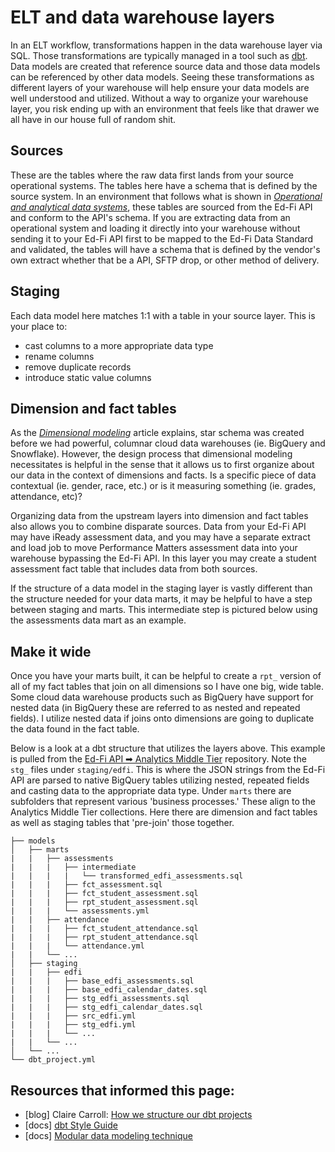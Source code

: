 # ELT and data warehouse layers

In an ELT workflow, transformations happen in the data warehouse layer via SQL. Those transformations are typically managed in a tool such as [dbt](https://www.getdbt.com). Data models are created that reference source data and those data models can be referenced by other data models. Seeing these transformations as different layers of your warehouse will help ensure your data models are well understood and utilized. Without a way to organize your warehouse layer, you risk ending up with an environment that feels like that drawer we all have in our house full of random shit.

## Sources
These are the tables where the raw data first lands from your source operational systems. The tables here have a schema that is defined by the source system. In an environment that follows what is shown in [*Operational and analytical data systems*](./operational_and_analytical_data_systems.md), these tables are sourced from the Ed-Fi API and conform to the API's schema. If you are extracting data from an operational system and loading it directly into your warehouse without sending it to your Ed-Fi API first to be mapped to the Ed-Fi Data Standard and validated, the tables will have a schema that is defined by the vendor's own extract whether that be a API, SFTP drop, or other method of delivery.

## Staging
Each data model here matches 1:1 with a table in your source layer. This is your place to:
* cast columns to a more appropriate data type
* rename columns
* remove duplicate records
* introduce static value columns

## Dimension and fact tables
As the [*Dimensional modeling*](./dimensional_modeling.md) article explains, star schema was created before we had powerful, columnar cloud data warehouses (ie. BigQuery and Snowflake). However, the design process that dimensional modeling necessitates is helpful in the sense that it allows us to first organize about our data in the context of dimensions and facts. Is a specific piece of data contextual (ie. gender, race, etc.) or is it measuring something (ie. grades, attendance, etc)?

Organizing data from the upstream layers into dimension and fact tables also allows you to combine disparate sources. Data from your Ed-Fi API may have iReady assessment data, and you may have a separate extract and load job to move Performance Matters assessment data into your warehouse bypassing the Ed-Fi API. In this layer you may create a student assessment fact table that includes data from both sources.

If the structure of a data model in the staging layer is vastly different than the structure needed for your data marts, it may be helpful to have a step between staging and marts. This intermediate step is pictured below using the assessments data mart as an example.

## Make it wide
Once you have your marts built, it can be helpful to create a `rpt_` version of all of my fact tables that join on all dimensions so I have one big, wide table. Some cloud data warehouse products such as BigQuery have support for nested data (in BigQuery these are referred to as nested and repeated fields). I utilize nested data if joins onto dimensions are going to duplicate the data found in the fact table.

Below is a look at a dbt structure that utilizes the layers above. This example is pulled from the [Ed-Fi API ➡ Analytics Middle Tier](https://github.com/K12-Analytics-Engineering/dagster-edfi-api-to-bq-amt) repository. Note the `stg_` files under `staging/edfi`. This is where the JSON strings from the Ed-Fi API are parsed to native BigQuery tables utilizing nested, repeated fields and casting data to the appropriate data type. Under `marts` there are subfolders that represent various 'business processes.' These align to the Analytics Middle Tier collections. Here there are dimension and fact tables as well as staging tables that 'pre-join' those together.

```
├── models
│   ├── marts
|   |   ├── assessments
|   |   |   ├── intermediate
|   |   |   |   └── transformed_edfi_assessments.sql
|   |   |   ├── fct_assessment.sql
|   |   |   ├── fct_student_assessment.sql
|   |   |   ├── rpt_student_assessment.sql
|   |   |   └── assessments.yml
|   |   ├── attendance
|   |   |   ├── fct_student_attendance.sql
|   |   |   ├── rpt_student_attendance.sql
|   |   |   └── attendance.yml
|   |   └── ...
│   ├── staging
|   |   ├── edfi
|   |   |   ├── base_edfi_assessments.sql
|   |   |   ├── base_edfi_calendar_dates.sql
|   |   |   ├── stg_edfi_assessments.sql
|   |   |   ├── stg_edfi_calendar_dates.sql
|   |   |   ├── src_edfi.yml
|   |   |   ├── stg_edfi.yml
|   |   |   └── ...
|   |   └── ...
│   └── ...
└── dbt_project.yml
```

## Resources that informed this page:
* [blog] Claire Carroll: [How we structure our dbt projects](https://discourse.getdbt.com/t/how-we-structure-our-dbt-projects/355)
* [docs] [dbt Style Guide](https://github.com/dbt-labs/corp/blob/master/dbt_style_guide.md)
* [docs] [Modular data modeling technique](https://www.getdbt.com/analytics-engineering/modular-data-modeling-technique)
